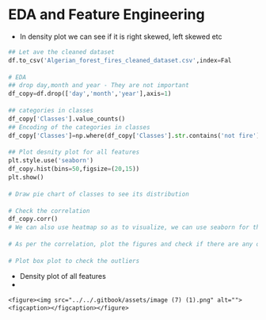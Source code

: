 # EDA and Feature Engineering

* In density plot we can see if it is right skewed, left skewed etc

```python
## Let ave the cleaned dataset
df.to_csv('Algerian_forest_fires_cleaned_dataset.csv',index=Fal

# EDA
## drop day,month and year - They are not important
df_copy=df.drop(['day','month','year'],axis=1)

## categories in classes
df_copy['Classes'].value_counts()
## Encoding of the categories in classes
df_copy['Classes']=np.where(df_copy['Classes'].str.contains('not fire'),0,1)

## Plot desnity plot for all features
plt.style.use('seaborn')
df_copy.hist(bins=50,figsize=(20,15))
plt.show()

# Draw pie chart of classes to see its distribution

# Check the correlation
df_copy.corr()
# We can also use heatmap so as to visualize, we can use seaborn for this

# As per the correlation, plot the figures and check if there are any observations

# Plot box plot to check the outliers
```

* Density plot of all features
*

    <figure><img src="../../.gitbook/assets/image (7) (1).png" alt=""><figcaption></figcaption></figure>
